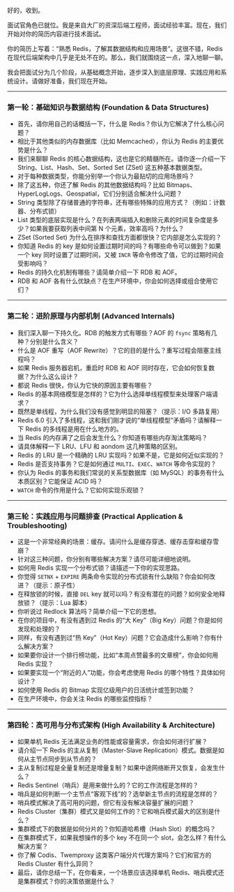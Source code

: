 好的，收到。

面试官角色已就位。我是来自大厂的资深后端工程师，面试经验丰富。现在，我们开始对你的简历内容进行技术面试。

你的简历上写着：“熟悉 Redis，了解其数据结构和应用场景”。这很不错，Redis 在现代后端架构中几乎是无处不在的。那么，我们就围绕这一点，深入地聊一聊。

我会把面试分为几个阶段，从基础概念开始，逐步深入到底层原理、实践应用和系统设计。请做好准备，我们现在开始。

---

### **第一轮：基础知识与数据结构 (Foundation & Data Structures)**

*   首先，请你用自己的话概括一下，什么是 Redis？你认为它解决了什么核心问题？
*   相比于其他类似的内存数据库（比如 Memcached），你认为 Redis 的主要优势是什么？
*   我们来聊聊 Redis 的核心数据结构，这也是它的精髓所在。请你逐一介绍一下 String、List、Hash、Set、Sorted Set (ZSet) 这五种基本数据类型。
*   对于每种数据类型，你能分别举一个你认为最贴切的应用场景吗？
*   除了这五种，你还了解 Redis 的其他数据结构吗？比如 Bitmaps、HyperLogLogs、Geospatial，它们分别适合解决什么问题？
*   String 类型除了存储普通的字符串，还有哪些特殊的应用方式？（例如：计数器、分布式锁）
*   List 类型的底层实现是什么？在列表两端插入和删除元素的时间复杂度是多少？如果我要获取列表中间第 N 个元素，效率高吗？为什么？
*   ZSet (Sorted Set) 为什么在排序和查找方面都很快？它内部是怎么实现的？
*   你知道 Redis 的 key 是如何设置过期时间的吗？有哪些命令可以做到？如果一个 key 同时设置了过期时间，又被 `INCR` 等命令修改了值，它的过期时间会受影响吗？
*   Redis 的持久化机制有哪些？请简单介绍一下 RDB 和 AOF。
*   RDB 和 AOF 各有什么优缺点？在生产环境中，你会如何选择或组合使用它们？

---

### **第二轮：进阶原理与内部机制 (Advanced Internals)**

*   我们深入聊一下持久化。RDB 的触发方式有哪些？AOF 的 `fsync` 策略有几种？分别是什么含义？
*   什么是 AOF 重写（AOF Rewrite）？它的目的是什么？重写过程会阻塞主线程吗？
*   如果 Redis 服务器宕机，重启时 RDB 和 AOF 同时存在，它会如何恢复数据？为什么这么设计？
*   都说 Redis 很快，你认为它快的原因主要有哪些？
*   Redis 的基本网络模型是怎样的？它为什么选择单线程模型来处理客户端请求？
*   既然是单线程，为什么我们没有感觉到明显的阻塞？（提示：I/O 多路复用）
*   Redis 6.0 引入了多线程，这和我们刚才说的“单线程模型”矛盾吗？请解释一下 Redis 的多线程是用在什么地方的。
*   当 Redis 的内存满了之后会发生什么？你知道有哪些内存淘汰策略吗？
*   请具体解释一下 LRU、LFU 和 aondom 这几种策略的区别。
*   Redis 的 LRU 是一个精确的 LRU 实现吗？如果不是，它是如何近似实现的？
*   Redis 是否支持事务？它是如何通过 `MULTI`、`EXEC`、`WATCH` 等命令实现的？
*   你认为 Redis 的事务和我们常说的关系型数据库（如 MySQL）的事务有什么本质区别？它能保证 ACID 吗？
*   `WATCH` 命令的作用是什么？它如何实现乐观锁？

---

### **第三轮：实践应用与问题排查 (Practical Application & Troubleshooting)**

*   这是一个非常经典的场景：缓存。请问什么是缓存穿透、缓存击穿和缓存雪崩？
*   针对这三种问题，你分别有哪些解决方案？请尽可能详细地说明。
*   如何用 Redis 实现一个分布式锁？请描述一下你的实现思路。
*   你觉得 `SETNX` + `EXPIRE` 两条命令实现的分布式锁有什么缺陷？你会如何改进？（提示：原子性）
*   在释放锁的时候，直接 `DEL` key 就可以吗？有没有潜在的问题？如何安全地释放锁？（提示：Lua 脚本）
*   你听说过 Redlock 算法吗？简单介绍一下它的思想。
*   在你的项目中，有没有遇到过 Redis 的“大 Key”（Big Key）问题？你是如何发现和处理的？
*   同样，有没有遇到过“热 Key”（Hot Key）问题？它会造成什么影响？你有什么解决方案？
*   如果要你设计一个排行榜功能，比如“本周点赞最多的文章榜”，你会如何用 Redis 实现？
*   如果要实现一个“附近的人”功能，你会考虑使用 Redis 的哪个特性？具体如何设计？
*   如何使用 Redis 的 Bitmap 实现亿级用户的日活统计或签到功能？
*   在生产环境中，你会关注 Redis 的哪些监控指标？

---

### **第四轮：高可用与分布式架构 (High Availability & Architecture)**

*   如果单机 Redis 无法满足业务的性能或容量需求，你会如何进行扩展？
*   请介绍一下 Redis 的主从复制（Master-Slave Replication）模式。数据是如何从主节点同步到从节点的？
*   主从复制过程是全量复制还是增量复制？如果中途网络断开又恢复，会发生什么？
*   Redis Sentinel（哨兵）是用来做什么的？它的工作流程是怎样的？
*   哨兵是如何判断一个主节点“客观下线”的？选举新主节点的流程是怎样的？
*   哨兵模式解决了高可用的问题，但它有没有解决容量扩展的问题？
*   Redis Cluster（集群）模式又是如何工作的？它和哨兵模式最大的区别是什么？
*   集群模式下的数据是如何分片的？你知道哈希槽（Hash Slot）的概念吗？
*   在集群模式下，如果我想操作的多个 key 不在同一个 slot，会怎么样？有什么解决方案？
*   你了解 Codis、Twemproxy 这类客户端分片代理方案吗？它们和官方的 Redis Cluster 有什么异同？
*   最后，请你总结一下，在你看来，一个场景应该选择单机 Redis、哨兵模式还是集群模式？你的决策依据是什么？
